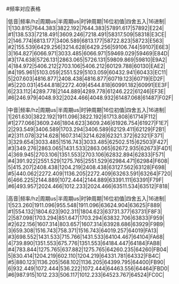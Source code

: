 #频率对应表格

|低音|频率/hz|周期us|半周期us|时钟周期|16位初值|四舍五入|16进制|
|1|130.815|7644.383|3822.192|7644.383|57891.617|57892|E224|
|#1|138.533|7218.491|3609.246|7218.491|58317.509|58318|E3CE|
|2|146.774|6813.177|3406.589|6813.177|58722.823|58723|E563|
|#2|155.539|6429.256|3214.628|6429.256|59106.744|59107|E6E3|
|3|164.827|6066.971|3033.485|6066.971|59469.029|59469|E84D|
|#3|174.638|5726.131|2863.065|5726.131|59809.869|59810|E9A2|
|4|184.972|5406.212|2703.106|5406.212|60129.788|60130|EAE2|
|#4|195.961|5103.059|2551.529|5103.059|60432.941|60433|EC11|
|5|207.603|4816.877|2408.438|4816.877|60719.123|60719|ED2F|
|#5|220.031|4544.818|2272.409|4544.818|60991.182|60991|EE3F|
|6|233.112|4289.778|2144.889|4289.778|61246.222|61246|EF3E|
|#6|246.979|4048.932|2024.466|4048.932|61487.068|61487|F02F|


|中音|频率/hz|周期us|半周期us|时钟周期|16位初值|四舍五入|16进制|
|1|261.630|3822.192|1911.096|3822.192|61713.808|61714|F112|
|#1|277.066|3609.246|1804.623|3609.246|61926.754|61927|F1E7|
|2|293.549|3406.589|1703.294|3406.589|62129.411|62129|F2B1|
|#2|311.078|3214.628|1607.314|3214.628|62321.372|62321|F371|
|3|329.654|3033.485|1516.743|3033.485|62502.515|62503|F427|
|#3|349.276|2863.065|1431.533|2863.065|62672.935|62673|F4D1|
|4|369.945|2703.106|1351.553|2703.106|62832.894|62833|F571|
|#4|391.922|2551.529|1275.765|2551.529|62984.471|62984|F608|
|5|415.207|2408.438|1204.219|2408.438|63127.562|63128|F698|
|#5|440.062|2272.409|1136.205|2272.409|63263.591|63264|F720|
|6|466.225|2144.889|1072.444|2144.889|63391.111|63391|F79F|
|#6|493.957|2024.466|1012.233|2024.466|63511.534|63512|F818|


|高音|频率/hz|周期us|半周期us|时钟周期|16位初值|四舍五入|16进制|
|1|523.260|1911.096|955.548|1911.096|63624.904|63625|F889|
|#1|554.132|1804.623|902.311|1804.623|63731.377|63731|F8F3|
|2|587.098|1703.294|851.647|1703.294|63832.706|63833|F959|
|#2|622.156|1607.314|803.657|1607.314|63928.686|63929|F9B9|
|3|659.308|1516.743|758.371|1516.743|64019.257|64019|FA13|
|#3|698.552|1431.533|715.766|1431.533|64104.467|64104|FA68|
|4|739.890|1351.553|675.776|1351.553|64184.447|64184|FAB8|
|#4|783.844|1275.765|637.882|1275.765|64260.235|64260|FB04|
|5|830.414|1204.219|602.110|1204.219|64331.781|64332|FB4C|
|#5|880.123|1136.205|568.102|1136.205|64399.795|64400|FB90|
|6|932.449|1072.444|536.222|1072.444|64463.556|64464|FBD0|
|#6|987.915|1012.233|506.117|1012.233|64523.767|64524|FC0C|
